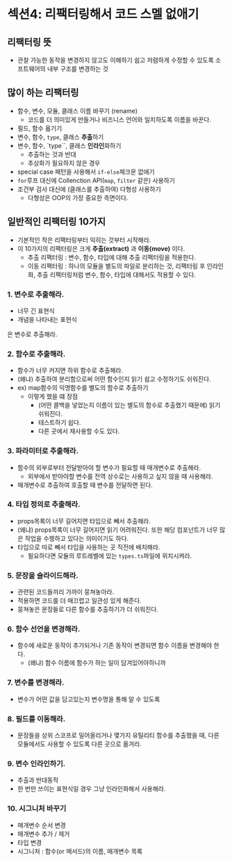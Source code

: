 # 섹션4: 리팩터링해서 코드 스멜 없애기

## 리팩터링 뜻

- 관찰 가능한 동작을 변경하지 않고도 이해하기 쉽고 저렴하게 수정할 수 있도록 소프트웨어의 내부 구조를 변경하는 것

## 많이 하는 리팩터링

- 함수, 변수, 모듈, 클래스 이름 바꾸기 (rename)
  - 코드를 더 의미있게 만들거나 비즈니스 언어와 일치하도록 이름을 바꾼다.
- 필드, 함수 옮기기
- 변수, 함수, `type`, 클래스 **추출**하기
- 변수, 함수, `type``, 클래스 **인라인**화하기
  - 추출하는 것과 반대
  - 추상화가 필요하지 않은 경우
- special case 패턴을 사용해서 `if-else`체크문 없애기
- `for`루프 대신에 Collenction API(`map`, `filter` 같은) 사용하기
- 조건부 검사 대신에 (클래스를 추출하여) 다형성 사용하기
  - 다형성은 OOP의 가장 중요한 측면이다.

## 일반적인 리팩터링 10가지

- 기본적인 작은 리팩터링부터 익히는 것부터 시작해라.
- 이 10가지의 리팩터링은 크게 **추출(extract)** 과 **이동(move)** 이다.
  - 추출 리팩터링 : 변수, 함수, 타입에 대해 추출 리팩터링을 적용한다.
  - 이동 리팩터링 : 하나의 모듈을 별도의 파일로 분리하는 것, 리팩터링 후 인라인화, 추출 리팩터링처럼 변수, 함수, 타입에 대해서도 적용할 수 있다.

### 1. 변수로 추출해라.

- 너무 긴 표현식
- 개념을 나타내는 표현식

은 변수로 추출해라.

### 2. 함수로 추출해라.

- 함수가 너무 커지면 하위 함수로 추출해라.
- (왜냐) 추출하여 분리함으로써 어떤 함수인지 읽기 쉽고 수정하기도 쉬워진다.
- ex) map함수의 익명함수를 별도의 함수로 추출하기
  - 이렇게 했을 떄 장점
    - (어떤 콜백을 넣었는지 이름이 있는 별도의 함수로 추출했기 때문에) 읽기 쉬워진다.
    - 테스트하기 쉽다.
    - 다른 곳에서 재사용할 수도 있다.

### 3. 파라미터로 추출해라.

- 함수의 외부로부터 전달받아야 할 변수가 필요할 때 매개변수로 추출해라.
  - 외부에서 받아야할 변수를 전역 상수로는 사용하고 싶지 않을 때 사용해라.
- 매개변수로 추출하여 호출할 때 변수를 전달하면 된다.

### 4. 타입 정의로 추출해라.

- props목록이 너무 길어지면 타입으로 빼서 추출해라.
- (왜냐) props목록이 너무 길어지면 읽기 어려워진다. 또한 해당 컴포넌트가 너무 많은 작업을 수행하고 있다는 의미이기도 하다.
- 타입으로 따로 빼서 타입을 사용하는 곳 직전에 배치해라.
  - 필요하다면 모듈의 루트레벨에 있는 `types.ts`파일에 위치시켜라.

### 5. 문장을 슬라이드해라.

- 관련된 코드들끼리 가까이 뭉쳐놓아라.
- 적용하면 코드를 더 매끄럽고 일관성 있게 해준다.
- 뭉쳐놓은 문장들로 다른 함수를 추출하기가 더 쉬워진다.

### 6. 함수 선언을 변경해라.

- 함수에 새로운 동작이 추가되거나 기존 동작이 변경되면 함수 이름을 변경해야 한다.
  - (왜냐) 함수 이름에 함수가 하는 일이 담겨있어야하니까

### 7. 변수를 변경해라.

- 변수가 어떤 값을 담고있는지 변수명을 통해 알 수 있도록

### 8. 필드를 이동해라.

- 문장들을 상위 스코프로 밀어올리거나 몇가지 유틸리티 함수를 추출했을 때, 다른 모듈에서도 사용할 수 있도록 다른 곳으로 옮겨라.

### 9. 변수 인라인하기.

- 추출과 반대동작
- 한 번만 쓰이는 표현식일 경우 그냥 인라인화해서 사용해라.

### 10. 시그니처 바꾸기

- 매개변수 순서 변경
- 매개변수 추가 / 제거
- 타입 변경
- 시그니처 : 함수(or 메서드)의 이름, 매개변수 목록
